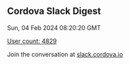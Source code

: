## Cordova Slack Digest
Sun, 04 Feb 2024 08:20:20 GMT

[User count: 4829](https://cordova.slack.com/)


Join the conversation at [slack.cordova.io](http://slack.cordova.io/)
